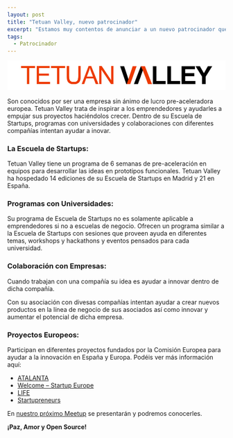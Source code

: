 ```yaml
---
layout: post
title: "Tetuan Valley, nuevo patrocinador"
excerpt: "Estamos muy contentos de anunciar a un nuevo patrocinador que se ha unido para soportar este proyecto. Desde aquí queremos dar una calidad bienvenida a Tetuan Valley por ayudarnos a mejorar y crecer como comunidad."
tags: 
  - Patrocinador
---
```


<img class="post--masthead" src="/img/tetuanvalley.jpg" alt="Logo de Tetuan Valley">

Son conocidos por ser una empresa sin ánimo de lucro pre-aceleradora europea. Tetuan Valley trata de inspirar a los emprendedores y ayudarles a empujar sus proyectos haciéndolos crecer. Dentro de su Escuela de Startups, programas con universidades y colaboraciones con diferentes compañías intentan ayudar a inovar.

### La Escuela de Startups:

Tetuan Valley tiene un programa de 6 semanas de pre-aceleración en equipos para desarrollar las ideas en prototipos funcionales. Tetuan Valley ha hospedado 14 ediciones de su Escuela de Startups en Madrid y 21 en España.

### Programas con Universidades:

Su programa de Escuela de Startups no es solamente aplicable a emprendedores si no a escuelas de negocio. Ofrecen un programa similar a la Escuela de Startups con sesiones que proveen ayuda en diferentes temas, workshops y hackathons y eventos pensados para cada universidad.

### Colaboración con Empresas:

Cuando trabajan con una compañía su idea es ayudar a innovar dentro de dicha compañía.

Con su asociación con divesas compañías intentan ayudar a crear nuevos productos en la línea de negocio de sus asociados así como innovar y aumentar el potencial de dicha empresa.

### Proyectos Europeos:

Participan en diferentes proyectos fundados por la Comisión Europea para ayudar a la innovación en España y Europa. Podéis ver más información aquí:

+ <a class="link" href="http://tetuanvalley.com/2014/07/atalanta-project-an-overview-of-our-european-partners/" target="_blank">ATALANTA</a>
+ <a class="link" href="http://welcomestartup.eu/" target="_blank">Welcome – Startup Europe</a>
+ <a class="link" href="http://startupeuropeclub.eu/life_face/" target="_blank">LIFE</a>
+ <a class="link" href="http://erasmus-entrepreneurs.eu/" target="_blank">Startupreneurs</a>

En <a href="https://www.meetup.com/Open-Source-Weekends/events/235616954/" class="link">nuestro próximo Meetup</a> se presentarán y podremos conocerles.

**¡Paz, Amor y Open Source!**